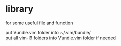 # library
for some useful file and function

put Vundle.vim folder into ~/.vim/bundle/\
put all vim-l9 folders into Vundle.vim folder if needed
